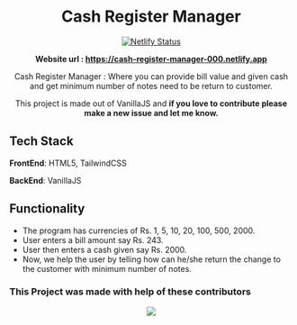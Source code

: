 



<div align="center">

# Cash Register Manager
  
[![Netlify Status](https://api.netlify.com/api/v1/badges/e0b743b2-c7ba-4a92-b911-281a7e71fe85/deploy-status)](https://cash-register-manager-000.netlify.app)

**Website url : https://cash-register-manager-000.netlify.app**

Cash Register Manager : Where you can provide bill value and given cash and get minimum number of notes need to be return to customer.

This project is made out of VanillaJS and **if you love to contribute please make a new issue and let me know.**

</div>  

## Tech Stack
   **FrontEnd**: HTML5, TailwindCSS
   
   **BackEnd**: VanillaJS

## Functionality
- The program has currencies of Rs. 1, 5, 10, 20, 100, 500, 2000.
- User enters a bill amount say Rs. 243.
- User then enters a cash given say Rs. 2000.
- Now, we help the user by telling how can he/she return the change to the customer with minimum number of notes.

        

        

### This Project was made with help of these contributors

<p align="center">
        <a href="https://github.com/Spyder15/Cash-Register/graphs/contributors">
                <img src="https://contributors-img.web.app/image?repo=Spyder15/Cash-Register" />
        </a>
</p>

</div>  

